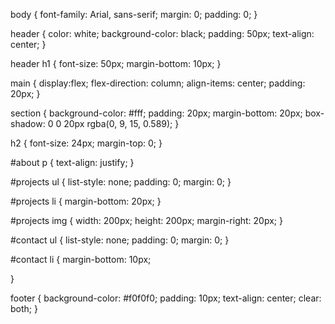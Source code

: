 body {
  font-family: Arial, sans-serif;
  margin: 0;
  padding: 0;
}

header {
  color: white;
  background-color: black;
  padding: 50px;
  text-align: center;
}

header h1 {
  font-size: 50px;
  margin-bottom: 10px;
}

main {
  display:flex;
  flex-direction: column;
  align-items: center;
  padding: 20px;
}

section {
  background-color: #fff;
  padding: 20px;
  margin-bottom: 20px;
  box-shadow: 0 0 20px rgba(0, 9, 15, 0.589);
}

h2 {
  font-size: 24px;
  margin-top: 0;
}

#about p {
  text-align: justify;
}

#projects ul {
  list-style: none;
  padding: 0;
  margin: 0;
}

#projects li {
  margin-bottom: 20px;
}

#projects img {
  width: 200px;
  height: 200px;
  margin-right: 20px;
}

#contact ul {
  list-style: none;
  padding: 0;
  margin: 0;
}

#contact li {
  margin-bottom: 10px;

  
}

footer {
  background-color: #f0f0f0;
  padding: 10px;
  text-align: center;
  clear: both;
}